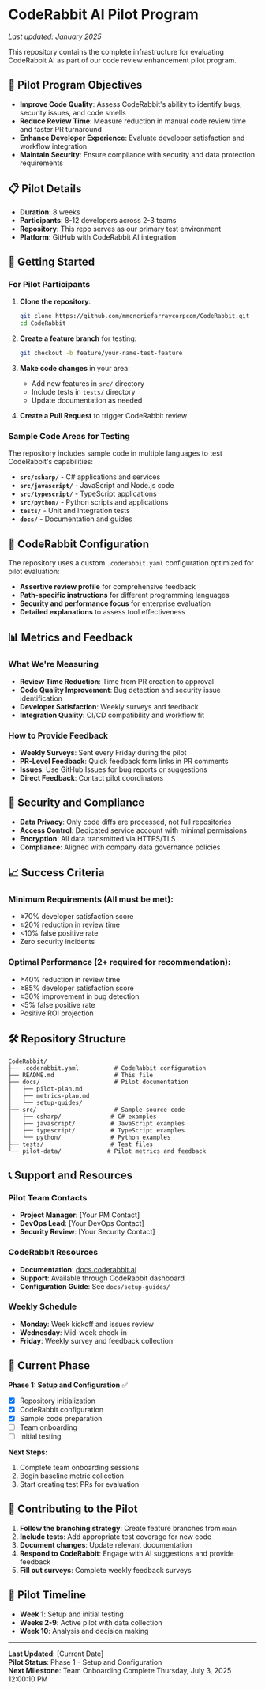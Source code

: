 # CodeRabbit AI Pilot Program

*Last updated: January 2025*

This repository contains the complete infrastructure for evaluating CodeRabbit AI as part of our code review enhancement pilot program.

## 🎯 Pilot Program Objectives

- **Improve Code Quality**: Assess CodeRabbit's ability to identify bugs, security issues, and code smells
- **Reduce Review Time**: Measure reduction in manual code review time and faster PR turnaround
- **Enhance Developer Experience**: Evaluate developer satisfaction and workflow integration
- **Maintain Security**: Ensure compliance with security and data protection requirements

## 📋 Pilot Details

- **Duration**: 8 weeks
- **Participants**: 8-12 developers across 2-3 teams
- **Repository**: This repo serves as our primary test environment
- **Platform**: GitHub with CodeRabbit AI integration

## 🚀 Getting Started

### For Pilot Participants

1. **Clone the repository**:
   ```bash
   git clone https://github.com/mmoncriefarraycorpcom/CodeRabbit.git
   cd CodeRabbit
   ```

2. **Create a feature branch** for testing:
   ```bash
   git checkout -b feature/your-name-test-feature
   ```

3. **Make code changes** in your area:
   - Add new features in `src/` directory
   - Include tests in `tests/` directory
   - Update documentation as needed

4. **Create a Pull Request** to trigger CodeRabbit review

### Sample Code Areas for Testing

The repository includes sample code in multiple languages to test CodeRabbit's capabilities:

- **`src/csharp/`** - C# applications and services
- **`src/javascript/`** - JavaScript and Node.js code
- **`src/typescript/`** - TypeScript applications
- **`src/python/`** - Python scripts and applications
- **`tests/`** - Unit and integration tests
- **`docs/`** - Documentation and guides

## 🔧 CodeRabbit Configuration

The repository uses a custom `.coderabbit.yaml` configuration optimized for pilot evaluation:

- **Assertive review profile** for comprehensive feedback
- **Path-specific instructions** for different programming languages
- **Security and performance focus** for enterprise evaluation
- **Detailed explanations** to assess tool effectiveness

## 📊 Metrics and Feedback

### What We're Measuring

- **Review Time Reduction**: Time from PR creation to approval
- **Code Quality Improvement**: Bug detection and security issue identification
- **Developer Satisfaction**: Weekly surveys and feedback
- **Integration Quality**: CI/CD compatibility and workflow fit

### How to Provide Feedback

- **Weekly Surveys**: Sent every Friday during the pilot
- **PR-Level Feedback**: Quick feedback form links in PR comments
- **Issues**: Use GitHub Issues for bug reports or suggestions
- **Direct Feedback**: Contact pilot coordinators

## 🔐 Security and Compliance

- **Data Privacy**: Only code diffs are processed, not full repositories
- **Access Control**: Dedicated service account with minimal permissions
- **Encryption**: All data transmitted via HTTPS/TLS
- **Compliance**: Aligned with company data governance policies

## 📈 Success Criteria

### Minimum Requirements (All must be met):
- ≥70% developer satisfaction score
- ≥20% reduction in review time
- <10% false positive rate
- Zero security incidents

### Optimal Performance (2+ required for recommendation):
- ≥40% reduction in review time
- ≥85% developer satisfaction score
- ≥30% improvement in bug detection
- <5% false positive rate
- Positive ROI projection

## 🛠️ Repository Structure

```
CodeRabbit/
├── .coderabbit.yaml          # CodeRabbit configuration
├── README.md                 # This file
├── docs/                     # Pilot documentation
│   ├── pilot-plan.md
│   ├── metrics-plan.md
│   └── setup-guides/
├── src/                      # Sample source code
│   ├── csharp/              # C# examples
│   ├── javascript/          # JavaScript examples
│   ├── typescript/          # TypeScript examples
│   └── python/              # Python examples
├── tests/                   # Test files
└── pilot-data/             # Pilot metrics and feedback
```

## 📞 Support and Resources

### Pilot Team Contacts
- **Project Manager**: [Your PM Contact]
- **DevOps Lead**: [Your DevOps Contact]
- **Security Review**: [Your Security Contact]

### CodeRabbit Resources
- **Documentation**: [docs.coderabbit.ai](https://docs.coderabbit.ai)
- **Support**: Available through CodeRabbit dashboard
- **Configuration Guide**: See `docs/setup-guides/`

### Weekly Schedule
- **Monday**: Week kickoff and issues review
- **Wednesday**: Mid-week check-in
- **Friday**: Weekly survey and feedback collection

## 🎯 Current Phase

**Phase 1: Setup and Configuration** ✅
- [x] Repository initialization
- [x] CodeRabbit configuration
- [x] Sample code preparation
- [ ] Team onboarding
- [ ] Initial testing

**Next Steps:**
1. Complete team onboarding sessions
2. Begin baseline metric collection
3. Start creating test PRs for evaluation

## 📝 Contributing to the Pilot

1. **Follow the branching strategy**: Create feature branches from `main`
2. **Include tests**: Add appropriate test coverage for new code
3. **Document changes**: Update relevant documentation
4. **Respond to CodeRabbit**: Engage with AI suggestions and provide feedback
5. **Fill out surveys**: Complete weekly feedback surveys

## 🔄 Pilot Timeline

- **Week 1**: Setup and initial testing
- **Weeks 2-9**: Active pilot with data collection
- **Week 10**: Analysis and decision making

---

**Last Updated**: [Current Date]  
**Pilot Status**: Phase 1 - Setup and Configuration  
**Next Milestone**: Team Onboarding Complete 
Thursday, July 3, 2025 12:00:10 PM

